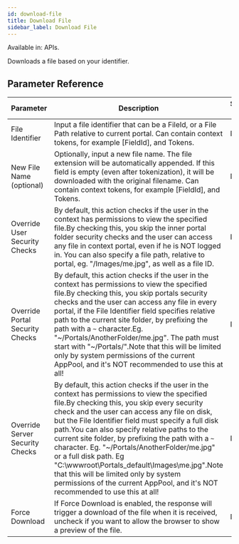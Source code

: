 ```yaml
---
id: download-file
title: Download File
sidebar_label: Download File
---
```


Available in: APIs.


Downloads a file based on your identifier.

## Parameter Reference
| Parameter | Description | Supports Tokens | Default |
| -- | -- | -- | -- |
| File Identifier | Input a file identifier that can be a FileId, or a File Path relative to current portal. Can contain context tokens, for example [FieldId], and Tokens. | No | None |
| New File Name (optional) | Optionally, input a new file name. The file extension will be automatically appended. If this field is empty (even after tokenization), it will be downloaded with the original filename. Can contain context tokens, for example [FieldId], and Tokens. | No | None |
| Override User Security Checks | By default, this action checks if the user in the context has permissions to view the specified file.By checking this, you skip the inner portal folder security checks and the user can access any file in context portal, even if he is NOT logged in. You can also specify a file path, relative to portal, eg. "/Images/me.jpg", as well as a file ID. | No | None |
| Override Portal Security Checks | By default, this action checks if the user in the context has permissions to view the specified file.By checking this, you skip portals security checks and the user can access any file in every portal, if the File Identifier field specifies relative path to the current site folder, by prefixing the path with a `~` character.Eg. "~/Portals/AnotherFolder/me.jpg". The path must start with "~/Portals/".Note that this will be limited only by system permissions of the current AppPool, and it's NOT recommended to use this at all! | No | None |
| Override Server Security Checks | By default, this action checks if the user in the context has permissions to view the specified file.By checking this, you skip every security check and the user can access any file on disk, but the File Identifier field must specify a full disk path.You can also specify relative paths to the current site folder, by prefixing the path with a `~` character. Eg. "~/Portals/AnotherFolder/me.jpg" or a full disk path. Eg "C:\wwwroot\Portals\_default\Images\me.jpg".Note that this will be limited only by system permissions of the current AppPool, and it's NOT recommended to use this at all! | No | None |
| Force Download | If Force Download is enabled, the response will trigger a download of the file when it is received, uncheck if you want to allow the browser to show a preview of the file. | No | true |
